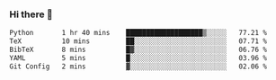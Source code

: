 ### Hi there 👋

<!--START_SECTION:waka-->

```txt
Python       1 hr 40 mins    ███████████████████▒░░░░░   77.21 %
TeX          10 mins         ██░░░░░░░░░░░░░░░░░░░░░░░   07.71 %
BibTeX       8 mins          █▓░░░░░░░░░░░░░░░░░░░░░░░   06.76 %
YAML         5 mins          █░░░░░░░░░░░░░░░░░░░░░░░░   03.96 %
Git Config   2 mins          ▓░░░░░░░░░░░░░░░░░░░░░░░░   02.06 %
```

<!--END_SECTION:waka-->
